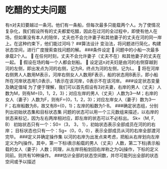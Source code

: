 # 吃醋的丈夫问题

有n对夫妇要越过一条河。他们有一条船，但每次最多只能载两个人。为了使情况复杂化，我们假设所有的丈夫都爱吃醋，因此在过河的全过程中，即使有他人在场，但如果没有本人的陪伴，丈夫也不会允许妻子和其他妻子的丈夫在河的同一岸上。在这种约束下，他们能过河吗？
##算法设计
变治法，将问题进行简化，构建状态空间，进行广度搜索查找问题的解。
###条件设定
	问题中的小船一次最多承载2个人。
	在任何时刻，丈夫不会允许妻子（丈夫不在）和其他妻子的丈夫在一起。
	假设在场的每一个人都会划船。
	设定这n对夫妇是由河的右侧穿越到河的左侧，即出发点为河的右侧，记为R，终点为河的左侧，记为L。
	将在河岸右侧男人人数用M表示，河岸右侧女人人数用F表示，船的状态用B表示，即小船所在河岸状态用1,0表示，1表示在该河岸，0表示不在该河岸。
###设定状态变量及确定值域
为了便于理解，我们可以首先假设有3对夫妻，右岸的男人（丈夫）人数为M，则有M={0，1，2，3}；对应左岸的男人（丈夫）人数为3—M；右岸的女人（妻子）人数为F，则有F={0，1，2，3}；对应左岸女人（妻子）数为3—F；右岸船数为B，故又有B={0，1}；左岸的船数为1-B。
###确定状态组，分别列出初始状态集和目标状态集
问题的状态可以用一个三元数组来描述，以右岸的状态来标记，因为左右两岸相对应，即左岸的状态可以不必标出。
                       Sk=（M, F, B）
初始状态只有一个：S0=（3， 3， 1），初始状态表示全部成员在河的的右岸；
目标状态也只有一个：Sg=（0，0，0），表示全部成员从河的右岸全部渡河完毕。
###定义并确定操作集
以河的右岸为出发点来考虑，把船从右岸划向左岸定义为Pij操作。其中，第一下标i表示船载的男人（丈夫）人数，第二下标j表示船载的女人（妻子）人数；同理，从左岸将船划回右岸称之为Qij操作，下标的定义同前。则共有10种操作。
###估计全部的状态空间数，并尽可能列出全部的状态空间或予以描述
